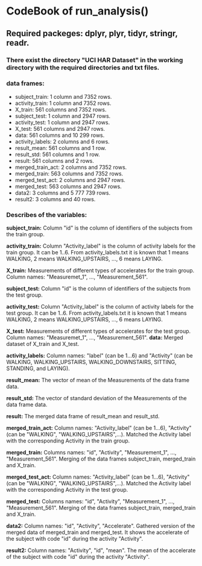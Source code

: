 # CodeBook of run_analysis()

## Required packeges: dplyr, plyr, tidyr, stringr, readr.

### There exist the directory "UCI HAR Dataset" in the working directory with the required directories and txt files.

### data frames:
* subject_train: 1 column and 7352 rows.
* activity_train: 1 column and 7352 rows.
* X_train: 561 columns and 7352 rows.
* subject_test: 1 column and 2947 rows.
* activity_test: 1 column and 2947 rows.
* X_test: 561 columns and 2947 rows.
* data: 561 columns and 10 299 rows.
* activity_labels: 2 columns and 6 rows.
* result_mean: 561 columns and 1 row.
* result_std: 561 columns and 1 row. 
* result: 561 columns and 2 rows.
* merged_train_act: 2 columns and 7352 rows.
* merged_train: 563 columns and 7352 rows.
* merged_test_act: 2 columns and 2947 rows.
* merged_test: 563 columns and 2947 rows.
* data2: 3 columns and 5 777 739 rows.
* result2: 3 columns and 40 rows.


### Describes of the variables:
**subject_train:** Column "id" is the column of identifiers of the subjects from the train group.

**activity_train:** Column "Activity_label" is the column of activity labels for the train group. It can be 1..6. From activity_labels.txt it is known that 1 means WALKING, 2 means WALKING_UPSTAIRS, ..., 6 means LAYING.

**X_train:** Measurements of different types of accelerates for the train group. Column names: "Measuremet_1", ..., "Measurement_561".

**subject_test:** Column "id" is the column of identifiers of the subjects from the test group.

**activity_test:** Column "Activity_label" is the column of activity labels for the test group. It can be 1..6. From activity_labels.txt it is known that 1 means WALKING, 2 means WALKING_UPSTAIRS, ..., 6 means LAYING.

**X_test:** Measurements of different types of accelerates for the test group. Column names: "Measuremet_1", ..., "Measurement_561".
**data:** Merged dataset of X_train and X_test.

**activity_labels:** Column names: "label" (can be 1...6) and "Activity" (can be WALKING, WALKING_UPSTAIRS, WALKING_DOWNSTAIRS, SITTING, STANDING, and LAYING).

**result_mean:** The vector of mean of the Measurements of the data frame data.

**result_std:** The vector of standard deviation of the Measurements of the data frame data.

**result:** The merged data frame of result_mean and result_std.

**merged_train_act:** Column names: "Activity_label" (can be 1...6), "Activity" (can be "WALKING", "WALKING_UPSTAIRS",...). Matched the Activity label with the corresponding Activity in the train group.

**merged_train:** Columns names: "id", "Activity", "Measurement_1", ..., "Measurement_561". Merging of the data frames subject_train, merged_train and X_train.

**merged_test_act:** Column names: "Activity_label" (can be 1...6), "Activity" (can be "WALKING", "WALKING_UPSTAIRS",...). Matched the Activity label with the corresponding Activity in the test group.

**merged_test:** Columns names: "id", "Activity", "Measurement_1", ..., "Measurement_561". Merging of the data frames subject_train, merged_train and X_train.

**data2:** Column names: "id", "Activity", "Accelerate". Gathered version of the merged data of merged_train and merged_test. It shows the accelerate of the subject with code "id" during the activity "Activity".

**result2:** Column names: "Activity", "id", "mean". The mean of the accelerate of the subject with code "id" during the activity "Activity".

